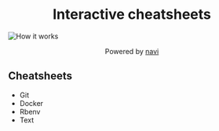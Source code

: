 <h1 align="center">Interactive cheatsheets</h1>

![How it works](https://gist.githubusercontent.com/Farid-NL/02111c0cec350050e4b4c44dbc30f96c/raw/ad4893bee05d05fca9c7573c5040a02cb127200e/cheatsheets.gif)

<p align="center">
Powered by <a href="https://github.com/denisidoro/navi">navi</a></p>

## Cheatsheets

- Git
- Docker
- Rbenv
- Text
